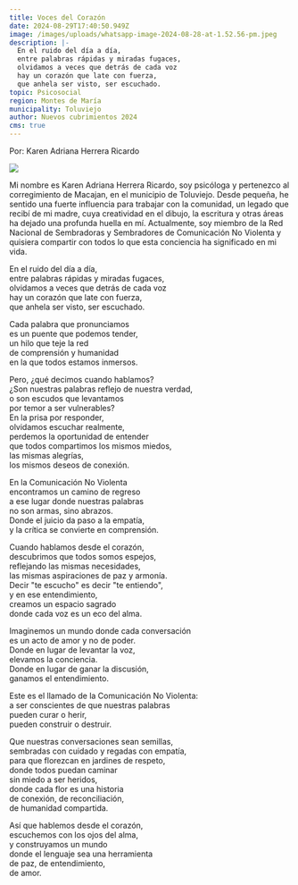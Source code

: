 ```yaml
---
title: Voces del Corazón
date: 2024-08-29T17:40:50.949Z
image: /images/uploads/whatsapp-image-2024-08-28-at-1.52.56-pm.jpeg
description: |-
  En el ruido del día a día,
  entre palabras rápidas y miradas fugaces,
  olvidamos a veces que detrás de cada voz
  hay un corazón que late con fuerza,
  que anhela ser visto, ser escuchado.
topic: Psicosocial
region: Montes de María
municipality: Toluviejo
author: Nuevos cubrimientos 2024
cms: true
---
```

Por: Karen Adriana Herrera Ricardo

![](/images/uploads/whatsapp-image-2024-08-28-at-1.52.56-pm.jpeg)

Mi nombre es Karen Adriana Herrera Ricardo, soy psicóloga y pertenezco al corregimiento de Macajan, en el municipio de Toluviejo. Desde pequeña, he sentido una fuerte influencia para trabajar con la comunidad, un legado que recibí de mi madre, cuya creatividad en el dibujo, la escritura y otras áreas ha dejado una profunda huella en mí. Actualmente, soy miembro de la Red Nacional de Sembradoras y Sembradores de Comunicación No Violenta y quisiera compartir con todos lo que esta conciencia ha significado en mi vida. 

En el ruido del día a día,\
entre palabras rápidas y miradas fugaces,\
olvidamos a veces que detrás de cada voz\
hay un corazón que late con fuerza,\
que anhela ser visto, ser escuchado.

Cada palabra que pronunciamos\
es un puente que podemos tender,\
un hilo que teje la red\
de comprensión y humanidad\
en la que todos estamos inmersos.

Pero, ¿qué decimos cuando hablamos?\
¿Son nuestras palabras reflejo de nuestra verdad,\
o son escudos que levantamos\
por temor a ser vulnerables?\
En la prisa por responder,\
olvidamos escuchar realmente,\
perdemos la oportunidad de entender\
que todos compartimos los mismos miedos,\
las mismas alegrías,\
los mismos deseos de conexión.

En la Comunicación No Violenta\
encontramos un camino de regreso\
a ese lugar donde nuestras palabras\
no son armas, sino abrazos.\
Donde el juicio da paso a la empatía,\
y la crítica se convierte en comprensión.

Cuando hablamos desde el corazón,\
descubrimos que todos somos espejos,\
reflejando las mismas necesidades,\
las mismas aspiraciones de paz y armonía.\
Decir "te escucho" es decir "te entiendo",\
y en ese entendimiento,\
creamos un espacio sagrado\
donde cada voz es un eco del alma.

Imaginemos un mundo donde cada conversación\
es un acto de amor y no de poder.\
Donde en lugar de levantar la voz,\
elevamos la conciencia.\
Donde en lugar de ganar la discusión,\
ganamos el entendimiento.

Este es el llamado de la Comunicación No Violenta:\
a ser conscientes de que nuestras palabras\
pueden curar o herir,\
pueden construir o destruir.

Que nuestras conversaciones sean semillas,\
sembradas con cuidado y regadas con empatía,\
para que florezcan en jardines de respeto,\
donde todos puedan caminar\
sin miedo a ser heridos,\
donde cada flor es una historia\
de conexión, de reconciliación,\
de humanidad compartida.

Así que hablemos desde el corazón,\
escuchemos con los ojos del alma,\
y construyamos un mundo\
donde el lenguaje sea una herramienta\
de paz, de entendimiento,\
de amor.
